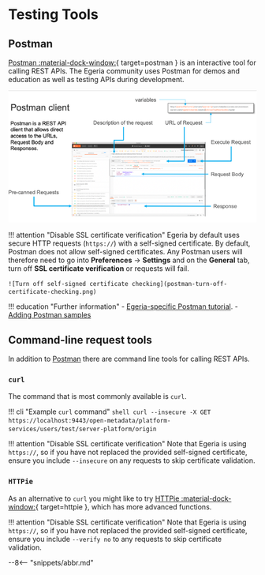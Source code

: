 <!-- SPDX-License-Identifier: CC-BY-4.0 -->
<!-- Copyright Contributors to the Egeria project 2020. -->

# Testing Tools

## Postman

[Postman :material-dock-window:](https://www.postman.com/){ target=postman } is an interactive tool for calling REST APIs. The Egeria community uses Postman for demos and education as well as testing APIs during development.

![Postman client](postman-client.png)

!!! attention "Disable SSL certificate verification"
    Egeria by default uses secure HTTP requests (`https://`) with a self-signed certificate. By default, Postman does not allow self-signed certificates. Any Postman users will therefore need to go into **Preferences** -> **Settings** and on the **General** tab, turn off **SSL certificate verification** or requests will fail.

    ![Turn off self-signed certificate checking](postman-turn-off-certificate-checking.png)

!!! education "Further information"
    - [Egeria-specific Postman tutorial](/egeria-docs/getting-started/tutorials/postman-tutorial).
    - [Adding Postman samples](/egeria-docs/guides/developer/guidelines/#postman-artifacts-for-apis)

## Command-line request tools

In addition to [Postman](#postman) there are command line tools for calling REST APIs.

### `curl`

The command that is most commonly available is `curl`.

!!! cli "Example `curl` command"
    ```shell
    curl --insecure -X GET https://localhost:9443/open-metadata/platform-services/users/test/server-platform/origin
    ```

!!! attention "Disable SSL certificate verification"
    Note that Egeria is using `https://`, so if you have not replaced the provided self-signed certificate, ensure you include `--insecure` on any requests to skip certificate validation.

### `HTTPie`

As an alternative to `curl` you might like to try [HTTPie :material-dock-window:](https://httpie.org/){ target=httpie }, which has more advanced functions.

!!! attention "Disable SSL certificate verification"
    Note that Egeria is using `https://`, so if you have not replaced the provided self-signed certificate, ensure you include `--verify no` to any requests to skip certificate validation.

--8<-- "snippets/abbr.md"
